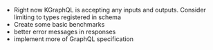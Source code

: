 - Right now KGraphQL is accepting any inputs and outputs. 
  Consider limiting to types registered in schema
- Create some basic benchmarks
- better error messages in responses
- implement more of GraphQL specification